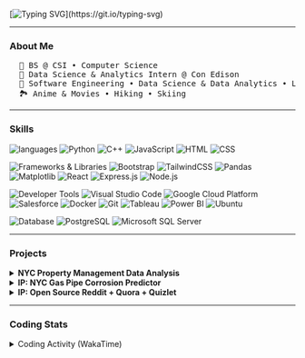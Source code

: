 [![Typing SVG](https://readme-typing-svg.demolab.com?font=Fira+Code&weight=300&size=30&duration=2000&pause=300&background=9082FF00&center=true&vCenter=true&multiline=true&random=true&width=1000&height=70&separator=%3D&lines=cout%3C%3C%22Hello+there%2C+Peter+here%22%3C%3Cendl;)](https://git.io/typing-svg)

----

### About Me
<pre>
  🏫 BS @ CSI • Computer Science
  🌱 Data Science & Analytics Intern @ Con Edison
  🤖 Software Engineering • Data Science & Data Analytics • Learning Fullstack Web Dev
  🏞️ Anime & Movies • Hiking • Skiing
</pre>

----

### Skills
![languages](https://img.shields.io/static/v1?label=&message=languages:&color=111&style=flat-square)
![Python](https://img.shields.io/static/v1?logo=python&label=&message=Python&color=36465D&logoColor=AAA&style=flat-square)
![C++](https://img.shields.io/static/v1?logo=cplusplus&label=&message=C%2B%2B&color=36465D&logoColor=AAA&style=flat-square)
![JavaScript](https://img.shields.io/static/v1?logo=javascript&label=&message=JavaScript&color=36465D&logoColor=AAA&style=flat-square)
![HTML](https://img.shields.io/static/v1?logo=html5&label=&message=HTML&color=36465D&logoColor=AAA&style=flat-square)
![CSS](https://img.shields.io/static/v1?logo=css3&label=&message=CSS&color=36465D&logoColor=AAA&style=flat-square)

![Frameworks & Libraries](https://img.shields.io/static/v1?label=&message=Frameworks%20%26%20Libraries:&color=111&style=flat-square)
![Bootstrap](https://img.shields.io/static/v1?logo=bootstrap&label=&message=Bootstrap&color=36465D&logoColor=AAA&style=flat-square)
![TailwindCSS](https://img.shields.io/static/v1?logo=tailwind-css&label=&message=TailwindCSS&color=36465D&logoColor=AAA&style=flat-square)
![Pandas](https://img.shields.io/static/v1?label=&message=Pandas&color=36465D&logoColor=AAA&style=flat-square)
![Matplotlib](https://img.shields.io/static/v1?label=&message=Matplotlib&color=36465D&logoColor=AAA&style=flat-square)
![React](https://img.shields.io/static/v1?logo=react&label=&message=React&color=36465D&logoColor=AAA&style=flat-square)
![Express.js](https://img.shields.io/static/v1?logo=node.js&label=&message=Express.js&color=36465D&logoColor=AAA&style=flat-square)
![Node.js](https://img.shields.io/static/v1?logo=node.js&label=&message=Node.js&color=36465D&logoColor=AAA&style=flat-square&link=)


![Developer Tools](https://img.shields.io/static/v1?label=&message=Developer%20Tools:&color=111&style=flat-square)
![Visual Studio Code](https://img.shields.io/static/v1?logo=visual-studio-code&label=&message=VS%20Code&color=36465D&logoColor=AAA&style=flat-square)
![Google Cloud Platform](https://img.shields.io/static/v1?logo=google-cloud&label=&message=GCP&color=36465D&logoColor=AAA&style=flat-square)
![Salesforce](https://img.shields.io/static/v1?logo=salesforce&label=&message=Salesforce&color=36465D&logoColor=AAA&style=flat-square)
![Docker](https://img.shields.io/static/v1?logo=docker&label=&message=Docker&color=36465D&logoColor=AAA&style=flat-square)
![Git](https://img.shields.io/static/v1?logo=git&label=&message=Git&color=36465D&logoColor=AAA&style=flat-square)
![Tableau](https://img.shields.io/static/v1?logo=tableau&label=&message=Tableau&color=36465D&logoColor=AAA&style=flat-square)
![Power BI](https://img.shields.io/static/v1?logo=powerbi&label=&message=Power%20BI&color=36465D&logoColor=AAA&style=flat-square)
![Ubuntu](https://img.shields.io/static/v1?logo=ubuntu&label=&message=Ubuntu&color=36465D&logoColor=AAA&style=flat-square)

![Database](https://img.shields.io/static/v1?label=&message=Database:&color=111&style=flat-square)
![PostgreSQL](https://img.shields.io/static/v1?logo=postgresql&label=&message=PostgreSQL&color=36465D&logoColor=AAA&style=flat-square)
![Microsoft SQL Server](https://img.shields.io/static/v1?logo=microsoftsqlserver&label=&message=SQL%20Server&color=36465D&logoColor=AAA&style=flat-square)

----
### Projects

<details>
  <summary><strong>NYC Property Management Data Analysis</strong></summary>
</details>
<details>
  <summary><strong>IP: NYC Gas Pipe Corrosion Predictor</strong></summary>
</details>
<details>
  <summary><strong>IP: Open Source Reddit + Quora + Quizlet</strong></summary>
</details>

----

### Coding Stats
<details>
  <summary>Coding Activity (WakaTime)</summary>
  
  <p>Below is a summary of my recent coding activity. Please note that some coding times might not be included.</p>
  
  <!--START_SECTION:waka-->
![Code Time](http://img.shields.io/badge/Code%20Time-14%20hrs%2032%20mins-blue)

**🐱 My GitHub Data** 

> 📦 11.0 kB Used in GitHub's Storage 
 > 
> 🏆 104 Contributions in the Year 2023
 > 
> 💼 Opted to Hire
 > 
> 📜 10 Public Repositories 
 > 
> 🔑 4 Private Repositories 
 > 
**I'm an Early 🐤** 

```text
🌞 Morning                17 commits          ██░░░░░░░░░░░░░░░░░░░░░░░   07.69 % 
🌆 Daytime                157 commits         ██████████████████░░░░░░░   71.04 % 
🌃 Evening                47 commits          █████░░░░░░░░░░░░░░░░░░░░   21.27 % 
🌙 Night                  0 commits           ░░░░░░░░░░░░░░░░░░░░░░░░░   00.00 % 
```
📅 **I'm Most Productive on Sunday** 

```text
Monday                   41 commits          █████░░░░░░░░░░░░░░░░░░░░   18.55 % 
Tuesday                  26 commits          ███░░░░░░░░░░░░░░░░░░░░░░   11.76 % 
Wednesday                30 commits          ███░░░░░░░░░░░░░░░░░░░░░░   13.57 % 
Thursday                 15 commits          ██░░░░░░░░░░░░░░░░░░░░░░░   06.79 % 
Friday                   17 commits          ██░░░░░░░░░░░░░░░░░░░░░░░   07.69 % 
Saturday                 31 commits          ████░░░░░░░░░░░░░░░░░░░░░   14.03 % 
Sunday                   61 commits          ███████░░░░░░░░░░░░░░░░░░   27.60 % 
```


📊 **This Week I Spent My Time On** 

```text
🕑︎ Time Zone: America/New_York

💬 Programming Languages: 
Markdown                 2 mins              █████████████████████████   100.00 % 

🔥 Editors: 
VS Code                  2 mins              █████████████████████████   100.00 % 

💻 Operating System: 
Windows                  2 mins              █████████████████████████   100.00 % 
```

**I Mostly Code in HTML** 

```text
HTML                     2 repos             ████████░░░░░░░░░░░░░░░░░   33.33 % 
Jupyter Notebook         1 repo              ████░░░░░░░░░░░░░░░░░░░░░   16.67 % 
C++                      1 repo              ████░░░░░░░░░░░░░░░░░░░░░   16.67 % 
C                        1 repo              ████░░░░░░░░░░░░░░░░░░░░░   16.67 % 
Java                     1 repo              ████░░░░░░░░░░░░░░░░░░░░░   16.67 % 
```




 Last Updated on 20/12/2023 00:28:59 UTC
<!--END_SECTION:waka-->
</details>

